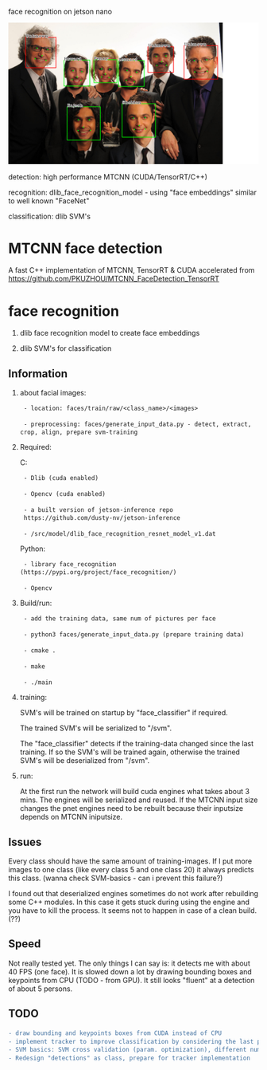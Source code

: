 face recognition on jetson nano

![alt text](https://github.com/Daniel595/BBT-faces/blob/master/test/result/96.png)

detection: high performance MTCNN  (CUDA/TensorRT/C++)

recognition: dlib_face_recognition_model - using "face embeddings" similar to well known "FaceNet"

classification: dlib SVM's 


# MTCNN face detection

A fast C++ implementation of MTCNN, TensorRT & CUDA accelerated from https://github.com/PKUZHOU/MTCNN_FaceDetection_TensorRT

# face recognition

1. dlib face recognition model to create face embeddings
    
    
2. dlib SVM's for classification
    


## Information

1. about facial images: 

        - location: faces/train/raw/<class_name>/<images> 
    
        - preprocessing: faces/generate_input_data.py - detect, extract, crop, align, prepare svm-training 
        
    
2. Required:

    C:

        - Dlib (cuda enabled)
    
        - Opencv (cuda enabled)
    
        - a built version of jetson-inference repo 
        https://github.com/dusty-nv/jetson-inference
    
        - /src/model/dlib_face_recognition_resnet_model_v1.dat
    
    
    
    Python: 
    
        - library face_recognition (https://pypi.org/project/face_recognition/)
    
        - Opencv
    
    
3. Build/run: 

        - add the training data, same num of pictures per face
        
        - python3 faces/generate_input_data.py (prepare training data)

        - cmake .
    
        - make
    
        - ./main


4. training:
 
    SVM's will be trained on startup by "face_classifier" if required. 
    
    The trained SVM's will be serialized to "/svm". 
    
    The "face_classifier" detects if the training-data changed since the last training. If so the SVM's will be trained again, otherwise the trained SVM's will be deserialized from "/svm".
    
    
5. run:
    
    At the first run the network will build cuda engines what takes about 3 mins. The engines will be serialized and reused. If the MTCNN input size changes the pnet engines need to be rebuilt because their inputsize depends on MTCNN iniputsize.
    

## Issues

Every class should have the same amount of training-images. If I put more images to one class (like every class 5 and one class 20) it always predicts this class. (wanna check SVM-basics - can i prevent this failure?) 


I found out that deserialized engines sometimes do not work after rebuilding some C++ modules. In this case it gets stuck during using the engine and you have to kill the process. It seems not to happen in case of a clean build. (??)

## Speed

Not really tested yet. The only things I can say is: it detects me with about 40 FPS (one face). It is slowed down a lot by drawing bounding boxes and keypoints from CPU (TODO - from GPU). It still looks "fluent" at a detection of about 5 persons.

## TODO
```diff
- draw bounding and keypoints boxes from CUDA instead of CPU
- implement tracker to improve classification by considering the last predictions for the tracked face
- SVM basics: SVM cross validation (param. optimization), different number of training samples
- Redesign "detections" as class, prepare for tracker implementation
```
